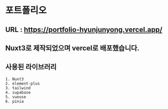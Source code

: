 # 포트폴리오

## URL : https://portfolio-hyunjunyong.vercel.app/

## Nuxt3로 제작되었으며 vercel로 배포했습니다.

## 사용된 라이브러리

```
1. Nuxt3
2. element-plus
3. tailwind
4. supabase
5. vueuse
6. pinia

```
